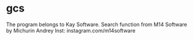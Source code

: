 # gcs
The program belongs to Kay Software.
Search function from M14 Software by Michurin Andrey Inst: instagram.com/m14software
